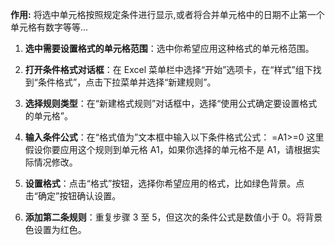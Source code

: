 **作用:**
	将选中单元格按照规定条件进行显示,或者将合并单元格中的日期不止第一个单元格有数字等等...

1. **选中需要设置格式的单元格范围**：选中你希望应用这种格式的单元格范围。
    
2. **打开条件格式对话框**：在 Excel 菜单栏中选择“开始”选项卡，在“样式”组下找到“条件格式”，点击下拉菜单并选择“新建规则”。
    
3. **选择规则类型**：在“新建格式规则”对话框中，选择“使用公式确定要设置格式的单元格”。
    
4. **输入条件公式**：在“格式值为”文本框中输入以下条件格式公式：
	=A1>=0
    这里假设你要应用这个规则到单元格 A1，如果你选择的单元格不是 A1，请根据实际情况修改。
    
5. **设置格式**：点击“格式”按钮，选择你希望应用的格式，比如绿色背景。点击“确定”按钮确认设置。
    
6. **添加第二条规则**：重复步骤 3 至 5，但这次的条件公式是数值小于 0。将背景色设置为红色。